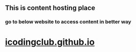 
## This is content hosting place
### go to below website to access content in better way

# [icodingclub.github.io](http://icodingclub.github.io)

